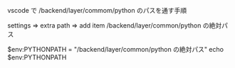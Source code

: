 vscode で /backend/layer/commom/python のパスを通す手順

settings => extra path => add item
/backend/layer/common/python の絶対パス

$env:PYTHONPATH = "/backend/layer/common/python の絶対パス"
echo $env:PYTHONPATH
